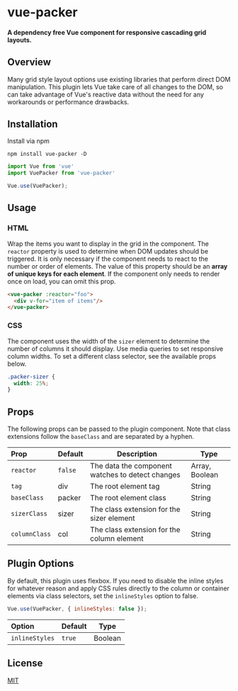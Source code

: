 # vue-packer

#### A dependency free Vue component for responsive cascading grid layouts.

## Overview

Many grid style layout options use existing libraries that perform direct DOM manipulation. This plugin lets Vue take care of all changes to the DOM, so can take advantage of Vue's reactive data without the need for any workarounds or performance drawbacks.

## Installation

Install via npm
```
npm install vue-packer -D
```

```js
import Vue from 'vue'
import VuePacker from 'vue-packer'

Vue.use(VuePacker);
```

## Usage

### HTML

Wrap the items you want to display in the grid in the component. The `reactor` property is used to determine when DOM updates should be triggered. It is only necessary if the component needs to react to the number or order of elements. The value of this property should be an **array of unique keys for each element**. If the component only needs to render once on load, you can omit this prop.

```html
<vue-packer :reactor="foo">
  <div v-for="item of items"/>
</vue-packer>
```

### CSS

The component uses the width of the `sizer` element to determine the number of columns it should display. Use media queries to set responsive column widths. To set a different class selector, see the available props below.

```css
.packer-sizer {
  width: 25%;
}
```

## Props

The following props can be passed to the plugin component. Note that class extensions follow the `baseClass` and are separated by a hyphen.

|Prop|Default|Description|Type|
|:---|---|---|---|
|`reactor`|`false`|The data the component watches to detect changes|Array, Boolean|
|`tag`|div|The root element tag|String|
|`baseClass`|packer|The root element class|String|
|`sizerClass`|sizer|The class extension for the sizer element|String|
|`columnClass`|col|The class extension for the column element|String|


## Plugin Options

By default, this plugin uses flexbox. If you need to disable the inline styles for whatever reason and apply CSS rules directly to the column or container elements via class selectors, set the `inlineStyles` option to false.

```js
Vue.use(VuePacker, { inlineStyles: false });
```

|Option|Default|Type|
|:---|---|---|
|`inlineStyles`|`true`|Boolean|

## License

[MIT](http://opensource.org/licenses/MIT)
